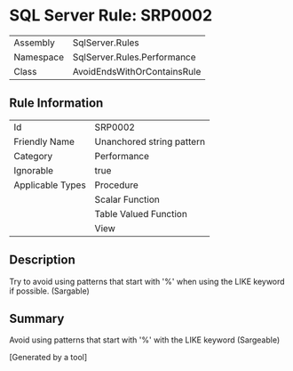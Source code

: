 # SQL Server Rule: SRP0002
  
|    |    |
|----|----|
| Assembly | SqlServer.Rules |
| Namespace | SqlServer.Rules.Performance |
| Class | AvoidEndsWithOrContainsRule |
  
## Rule Information
  
|    |    |
|----|----|
| Id | SRP0002 |
| Friendly Name | Unanchored string pattern |
| Category | Performance |
| Ignorable | true |
| Applicable Types | Procedure  |
|   | Scalar Function |
|   | Table Valued Function |
|   | View |
  
## Description
  
Try to avoid using patterns that start with '%' when using the LIKE keyword if possible.  (Sargable)
  
## Summary
  
Avoid using patterns that start with '%' with the LIKE keyword  (Sargeable)
  
[Generated by a tool]
